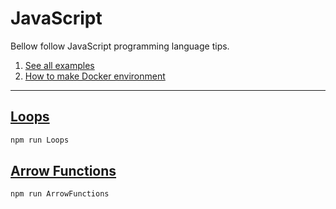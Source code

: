 # JavaScript
Bellow follow JavaScript programming language tips.

1. [See all examples](../README.md)
2. [How to make Docker environment](../markdown/docker.md)

---

## [Loops](src/Loops/README.md)

```bash
npm run Loops
```

## [Arrow Functions](/javascript/src/ArrowFunctions/README.md)

```bash
npm run ArrowFunctions
```
